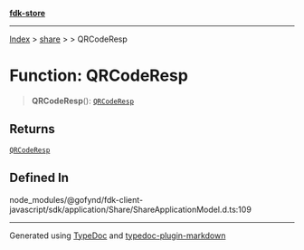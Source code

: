 [**fdk-store**](../../../README.md)
***

[Index](../../../API.md) > [share](../../README.md) > [<internal>](../README.md) > QRCodeResp

# Function: QRCodeResp

> **QRCodeResp**(): [`QRCodeResp`](../type-aliases/type-alias.QRCodeResp.md)

## Returns

[`QRCodeResp`](../type-aliases/type-alias.QRCodeResp.md)

## Defined In

node\_modules/@gofynd/fdk-client-javascript/sdk/application/Share/ShareApplicationModel.d.ts:109

***
Generated using [TypeDoc](https://typedoc.org/) and [typedoc-plugin-markdown](https://www.npmjs.com/package/typedoc-plugin-markdown)
